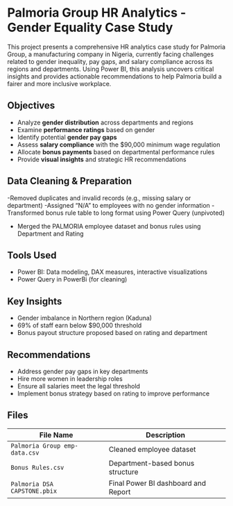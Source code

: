 # Palmoria Group HR Analytics - Gender Equality Case Study
This project presents a comprehensive HR analytics case study for Palmoria Group, a manufacturing company in Nigeria, currently facing challenges related to gender inequality, pay gaps, and salary compliance across its regions and departments.
Using Power BI, this analysis uncovers critical insights and provides actionable recommendations to help Palmoria build a fairer and more inclusive workplace.



## Objectives
- Analyze **gender distribution** across departments and regions
- Examine **performance ratings** based on gender
- Identify potential **gender pay gaps**
- Assess **salary compliance** with the $90,000 minimum wage regulation
- Allocate **bonus payments** based on departmental performance rules
- Provide **visual insights** and strategic HR recommendations

## Data Cleaning & Preparation
-Removed duplicates and invalid records (e.g., missing salary or department)
-Assigned “N/A” to employees with no gender information
-Transformed bonus rule table to long format using Power Query (unpivoted)
- Merged the PALMORIA employee dataset and bonus rules using Department and Rating

## Tools Used
- Power BI: Data modeling, DAX measures, interactive visualizations
- Power Query in PowerBi (for cleaning)


## Key Insights
- Gender imbalance in Northern region (Kaduna)
- 69% of staff earn below $90,000 threshold
- Bonus payout structure proposed based on rating and department

## Recommendations
- Address gender pay gaps in key departments
- Hire more women in leadership roles
- Ensure all salaries meet the legal threshold
- Implement bonus strategy based on rating to improve performance

## Files
| File Name                        | Description                                  |
|----------------------------------|----------------------------------------------|
| `Palmoria Group emp-data.csv`   | Cleaned employee dataset                     |
| `Bonus Rules.csv`               | Department-based bonus structure             |
| `Palmoria DSA CAPSTONE.pbix`    | Final Power BI dashboard and Report                   |



